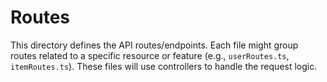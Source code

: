 # Routes

This directory defines the API routes/endpoints. Each file might group routes related to a specific resource or feature (e.g., `userRoutes.ts`, `itemRoutes.ts`). These files will use controllers to handle the request logic.
